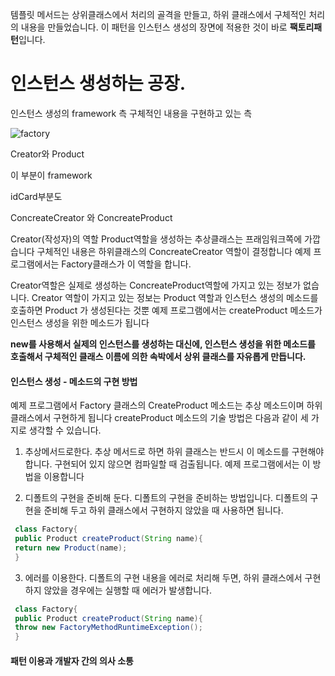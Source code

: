 템플릿 메서드는 상위클래스에서 처리의 골격을 만들고, 하위 클래스에서 구체적인 처리의 내용을 만들었습니다.
이 패턴을 인스턴스 생성의 장면에 적용한 것이 바로 **팩토리패턴**입니다.


# 인스턴스 생성하는 공장.

인스턴스 생성의 framework 측
구체적인 내용을 구현하고 있는 측


![factory](https://i.imgur.com/fvj9MNI.jpg)

Creator와 Product

이 부분이 framework

idCard부분도

ConcreateCreator 와 ConcreateProduct

Creator(작성자)의 역할
Product역할을 생성하는 추상클래스는 프래임워크쪽에 가깝습니다
구체적인 내용은 하위클래스의 ConcreateCreator 역할이 결정합니다 예제 프로그램에서는 Factory클래스가 이 역할을 합니다.

Creator역할은 실제로 생성하는 ConcreateProduct역할에 가지고 있는 정보가 없습니다.
Creator 역할이 가지고 있는 정보는 Product 역할과 인스턴스 생성의 메소드를 호출하면 Product 가 생성된다는 것뿐 예제 프로그램에서는 createProduct 메소드가 인스턴스 생성을 위한 메소드가 됩니다

**new를 사용해서 실제의 인스턴스를 생성하는 대신에, 인스턴스 생성을 위한 메소드를 호출해서 구체적인 클래스 이름에 의한 속박에서 상위 클래스를 자유롭게 만듭니다.**

#### 인스턴스 생성 - 메소드의 구현 방법

예제 프로그램에서 Factory 클래스의 CreateProduct 메소드는 추상 메소드이며 하위 클래스에서 구현하게 됩니다
createProduct 메소드의 기술 방법은 다음과 같이 세 가지로 생각할 수 있습니다.

1. 추상메서드로한다.
추상 메서드로 하면 하위 클래스는 반드시 이 메소드를 구현해야 합니다. 구현되어 있지 않으면 컴파일할 때 검출됩니다. 예제 프로그램에서는 이 방법을 이용합니다

2. 디폴트의 구현을 준비해 둔다.
디폴트의 구현을 준비하는 방법입니다. 디폴트의 구현을 준비해 두고 하위 클래스에서 구현하지 않았을 때 사용하면 됩니다.
```java
 class Factory{
 public Product createProduct(String name){
 return new Product(name);
 }
```

3. 에러를 이용한다.
디폴트의 구현 내용을 에러로 처리해 두면, 하위 클래스에서 구현하지 않았을 경우에는 실행할 때 에러가 발생합니다.
```java
 class Factory{
 public Product createProduct(String name){
 throw new FactoryMethodRuntimeException();
 }
```

#### 패턴 이용과 개발자 간의 의사 소통



